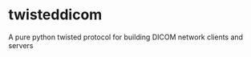 twisteddicom
============

A pure python twisted protocol for building DICOM network clients and servers
